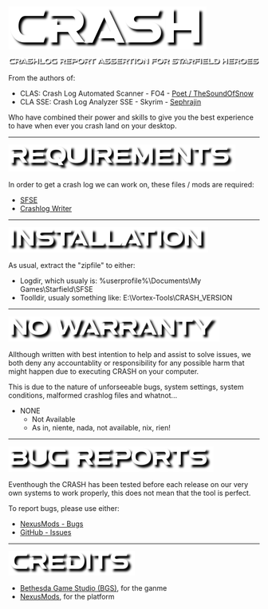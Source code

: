 ![CRASH](docs/img/CRASH_65.png)

![Crashlog Report Assertion for Starfield Heroes](docs/img/Crashlog%20Report%20Assertion%20for%20Starfield%20Heroes_42.png)

From the authors of:
- CLAS: Crash Log Automated Scanner - FO4 - [Poet / TheSoundOfSnow](https://www.nexusmods.com/fallout4/users/64682231?tab=user+files&BH=0)
- CLA SSE: Crash Log Analyzer SSE - Skyrim - [Sephrajin](https://www.nexusmods.com/starfield/users/43910227?tab=user+files&BH=0)

Who have combined their power and skills to give you the best experience to have when ever you crash land on your desktop.

----

![Requirements](docs/img/32_Requirements.png)

In order to get a crash log we can work on, these files / mods are required:
- [SFSE](https://github.com/ianpatt/sfse)
- [Crashlog Writer]()

---

![Installation](docs/img/32_Installation.png)

As usual, extract the "zipfile" to either:
- Logdir, which usualy is: %userprofile%\Documents\My Games\Starfield\SFSE
- Toolldir, usualy something like: E:\Vortex\-Tools\CRASH_VERSION

---

![Guarantee or Warranty](docs/img/32_No_Warranty.png)

Allthough written with best intention to help and assist to solve issues, we both deny any accountablity or responsibility for any possible harm that might happen due to executing CRASH on your computer.

This is due to the nature of unforseeable bugs, system settings, system conditions, malformed crashlog files and whatnot...

- NONE
    - Not Available
    - As in, niente, nada, not available, nix, rien!

---

![Bug Reports](docs/img/32_Bug_Reports.png)

Eventhough the CRASH has been tested before each release on our very own systems to work properly, this does not mean that the tool is perfect.

To report bugs, please use either:
- [NexusMods - Bugs](https://www.nexusmods.com/starfield/mods/64?tab=bugs)
- [GitHub - Issues](https://github.com/sri-arjuna/CRASH/issues)

---

![Credits](docs/img/32_Credits.png)

- [Bethesda Game Studio (BGS)](https://bethesda.net/game/starfield), for the ganme
- [NexusMods](https://www.nexusmods.com/starfield/), for the platform

